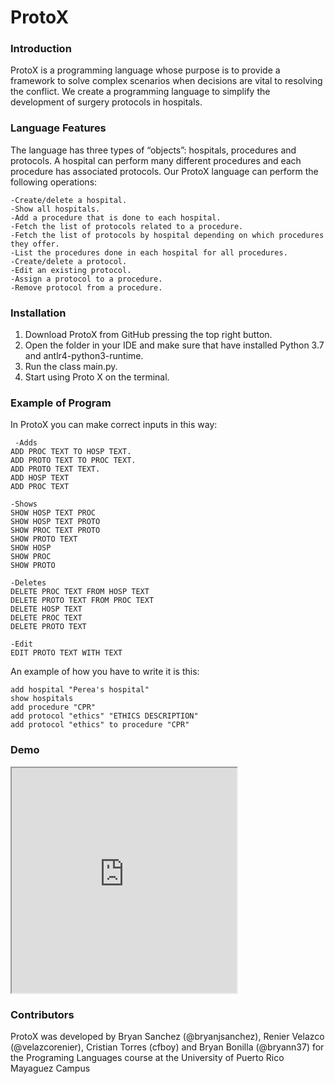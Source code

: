 # ProtoX

### Introduction

ProtoX is a programming language whose purpose is to provide a framework to solve complex scenarios when decisions are vital to resolving the conflict. We create a programming language to simplify the development of surgery protocols in hospitals.

### Language Features

The language has three types of “objects”: hospitals, procedures and protocols. A hospital can perform many different procedures and each procedure has associated protocols. Our ProtoX language can perform the following operations:


```language
-Create/delete a hospital.
-Show all hospitals.
-Add a procedure that is done to each hospital.
-Fetch the list of protocols related to a procedure.
-Fetch the list of protocols by hospital depending on which procedures they offer.
-List the procedures done in each hospital for all procedures.
-Create/delete a protocol.
-Edit an existing protocol.
-Assign a protocol to a procedure.
-Remove protocol from a procedure.
```
### Installation

1. Download ProtoX from GitHub pressing the top right button.
2. Open the folder in your IDE and make sure that have installed Python 3.7 and antlr4-python3-runtime.
3. Run the class main.py.
4. Start using Proto X on the terminal.

### Example of Program

In ProtoX you can make correct inputs in this way:

```
 -Adds
ADD PROC TEXT TO HOSP TEXT.
ADD PROTO TEXT TO PROC TEXT.
ADD PROTO TEXT TEXT.
ADD HOSP TEXT
ADD PROC TEXT

-Shows
SHOW HOSP TEXT PROC
SHOW HOSP TEXT PROTO
SHOW PROC TEXT PROTO
SHOW PROTO TEXT
SHOW HOSP
SHOW PROC
SHOW PROTO

-Deletes
DELETE PROC TEXT FROM HOSP TEXT
DELETE PROTO TEXT FROM PROC TEXT
DELETE HOSP TEXT
DELETE PROC TEXT
DELETE PROTO TEXT

-Edit
EDIT PROTO TEXT WITH TEXT
```
An example of how you have to write it is this:

````
add hospital "Perea's hospital"
show hospitals
add procedure "CPR"
add protocol "ethics" "ETHICS DESCRIPTION"
add protocol "ethics" to procedure "CPR"
````
### Demo
<iframe src="https://drive.google.com/open?id=1JBTmI2r4BrCSc83nF3Nt6IAucyixhQWV" width="360" height="360"></iframe>

### Contributors

ProtoX was developed by Bryan Sanchez (@bryanjsanchez), Renier Velazco (@velazcorenier), Cristian Torres (cfboy) and Bryan Bonilla (@bryann37) for the Programing Languages course at the University of Puerto Rico Mayaguez Campus
